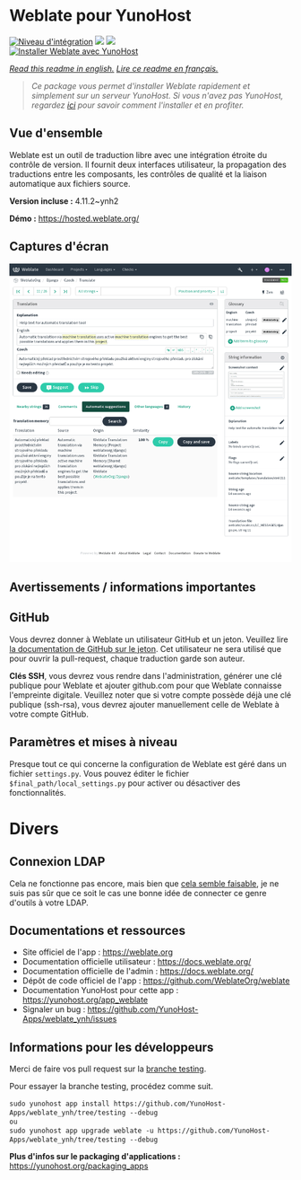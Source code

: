 # Weblate pour YunoHost

[![Niveau d'intégration](https://dash.yunohost.org/integration/weblate.svg)](https://dash.yunohost.org/appci/app/weblate) ![](https://ci-apps.yunohost.org/ci/badges/weblate.status.svg) ![](https://ci-apps.yunohost.org/ci/badges/weblate.maintain.svg)  
[![Installer Weblate avec YunoHost](https://install-app.yunohost.org/install-with-yunohost.svg)](https://install-app.yunohost.org/?app=weblate)

*[Read this readme in english.](./README.md)*
*[Lire ce readme en français.](./README_fr.md)*

> *Ce package vous permet d'installer Weblate rapidement et simplement sur un serveur YunoHost.
Si vous n'avez pas YunoHost, regardez [ici](https://yunohost.org/#/install) pour savoir comment l'installer et en profiter.*

## Vue d'ensemble

Weblate est un outil de traduction libre avec une intégration étroite du contrôle de version. Il fournit deux interfaces utilisateur, la propagation des traductions entre les composants, les contrôles de qualité et la liaison automatique aux fichiers source. 

**Version incluse :** 4.11.2~ynh2

**Démo :** https://hosted.weblate.org/

## Captures d'écran

![](./doc/screenshots/BigScreenshot.png)

## Avertissements / informations importantes

## GitHub

Vous devrez donner à Weblate un utilisateur GitHub et un jeton. Veuillez lire [la documentation de GitHub sur le jeton](https://help.github.com/articles/creating-a-personal-access-token-for-the-command-line/).
Cet utilisateur ne sera utilisé que pour ouvrir la pull-request, chaque traduction garde son auteur.

**Clés SSH**, vous devrez vous rendre dans l'administration, générer une clé publique pour Weblate et ajouter github.com pour que Weblate connaisse l'empreinte digitale. Veuillez noter que si votre compte possède déjà une clé publique (ssh-rsa), vous devrez ajouter manuellement celle de Weblate à votre compte GitHub.

## Paramètres et mises à niveau

Presque tout ce qui concerne la configuration de Weblate est géré dans un fichier `settings.py`.
Vous pouvez éditer le fichier `$final_path/local_settings.py` pour activer ou désactiver des fonctionnalités.

# Divers

## Connexion LDAP

Cela ne fonctionne pas encore, mais bien que [cela semble faisable](https://docs.weblate.org/en/latest/admin/auth.html?highlight=LDAP#ldap-authentication), je ne suis pas sûr que ce soit le cas une bonne idée de connecter ce genre d'outils à votre LDAP. 
## Documentations et ressources

* Site officiel de l'app : https://weblate.org
* Documentation officielle utilisateur : https://docs.weblate.org/
* Documentation officielle de l'admin : https://docs.weblate.org/
* Dépôt de code officiel de l'app : https://github.com/WeblateOrg/weblate
* Documentation YunoHost pour cette app : https://yunohost.org/app_weblate
* Signaler un bug : https://github.com/YunoHost-Apps/weblate_ynh/issues

## Informations pour les développeurs

Merci de faire vos pull request sur la [branche testing](https://github.com/YunoHost-Apps/weblate_ynh/tree/testing).

Pour essayer la branche testing, procédez comme suit.
```
sudo yunohost app install https://github.com/YunoHost-Apps/weblate_ynh/tree/testing --debug
ou
sudo yunohost app upgrade weblate -u https://github.com/YunoHost-Apps/weblate_ynh/tree/testing --debug
```

**Plus d'infos sur le packaging d'applications :** https://yunohost.org/packaging_apps